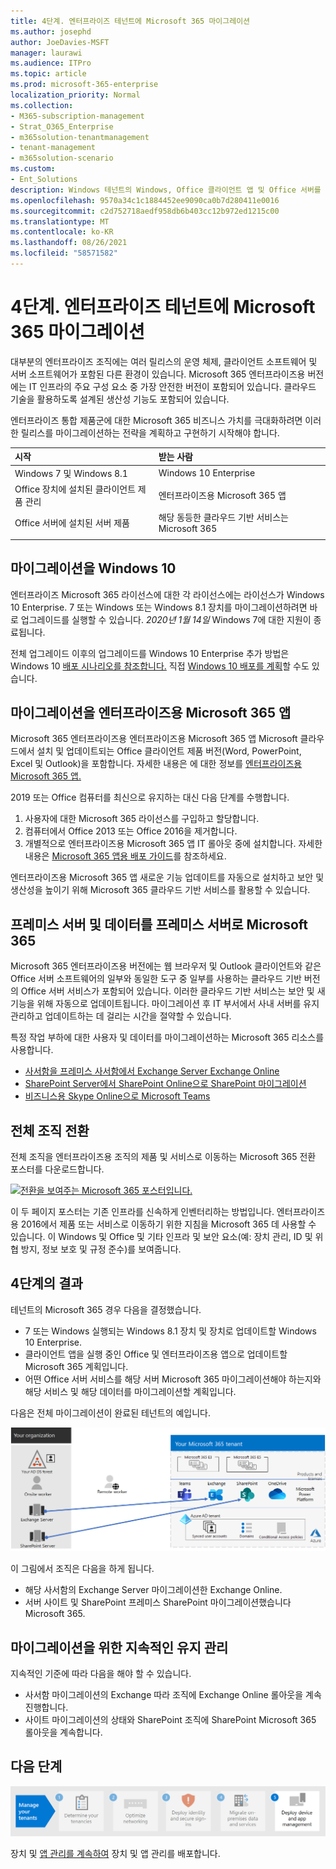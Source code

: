```yaml
---
title: 4단계. 엔터프라이즈 테넌트에 Microsoft 365 마이그레이션
ms.author: josephd
author: JoeDavies-MSFT
manager: laurawi
ms.audience: ITPro
ms.topic: article
ms.prod: microsoft-365-enterprise
localization_priority: Normal
ms.collection:
- M365-subscription-management
- Strat_O365_Enterprise
- m365solution-tenantmanagement
- tenant-management
- m365solution-scenario
ms.custom:
- Ent_Solutions
description: Windows 테넌트의 Windows, Office 클라이언트 앱 및 Office 서버를 Microsoft 365 마이그레이션합니다.
ms.openlocfilehash: 9570a34c1c1884452ee9090ca0b7d280411e0016
ms.sourcegitcommit: c2d752718aedf958db6b403cc12b972ed1215c00
ms.translationtype: MT
ms.contentlocale: ko-KR
ms.lasthandoff: 08/26/2021
ms.locfileid: "58571582"
---
```

# <a name="step-4-migration-for-your-microsoft-365-for-enterprise-tenants"></a>4단계. 엔터프라이즈 테넌트에 Microsoft 365 마이그레이션

대부분의 엔터프라이즈 조직에는 여러 릴리스의 운영 체제, 클라이언트 소프트웨어 및 서버 소프트웨어가 포함된 다른 환경이 있습니다. Microsoft 365 엔터프라이즈용 버전에는 IT 인프라의 주요 구성 요소 중 가장 안전한 버전이 포함되어 있습니다. 클라우드 기술을 활용하도록 설계된 생산성 기능도 포함되어 있습니다.

엔터프라이즈 통합 제품군에 대한 Microsoft 365 비즈니스 가치를 극대화하려면 이러한 릴리스를 마이그레이션하는 전략을 계획하고 구현하기 시작해야 합니다.

| 시작 | 받는 사람 |
|:-------|:-----|
| Windows 7 및 Windows 8.1 | Windows 10 Enterprise |
| Office 장치에 설치된 클라이언트 제품 관리 | 엔터프라이즈용 Microsoft 365 앱 |
| Office 서버에 설치된 서버 제품 | 해당 동등한 클라우드 기반 서비스는 Microsoft 365 |
|  |  |

## <a name="migrating-to-windows-10"></a>마이그레이션을 Windows 10

엔터프라이즈 Microsoft 365 라이선스에 대한 각 라이선스에는 라이선스가 Windows 10 Enterprise. 7 또는 Windows 또는 Windows 8.1 장치를 마이그레이션하려면 바로 업그레이드를 실행할 수 있습니다. *2020년 1월 14일* Windows 7에 대한 지원이 종료됩니다. 

전체 업그레이드 이후의 업그레이드를 Windows 10 Enterprise 추가 방법은 Windows 10 [배포 시나리오를 참조합니다.](/windows/deployment/windows-10-deployment-scenarios) 직접 [Windows 10 배포를 계획](/windows/deployment/planning/)할 수도 있습니다.

## <a name="migrating-to-microsoft-365-apps-for-enterprise"></a>마이그레이션을 엔터프라이즈용 Microsoft 365 앱

Microsoft 365 엔터프라이즈용 엔터프라이즈용 Microsoft 365 앱 Microsoft 클라우드에서 설치 및 업데이트되는 Office 클라이언트 제품 버전(Word, PowerPoint, Excel 및 Outlook)을 포함합니다. 자세한 내용은 에 대한 정보를 [엔터프라이즈용 Microsoft 365 앱.](/deployoffice/about-microsoft-365-apps)

2019 또는 Office 컴퓨터를 최신으로 유지하는 대신 다음 단계를 수행합니다.

1. 사용자에 대한 Microsoft 365 라이선스를 구입하고 할당합니다.
2. 컴퓨터에서 Office 2013 또는 Office 2016을 제거합니다.
3. 개별적으로 엔터프라이즈용 Microsoft 365 앱 IT 롤아웃 중에 설치합니다. 자세한 내용은 [Microsoft 365 앱용 배포 가이드](/deployoffice/deployment-guide-microsoft-365-apps)를 참조하세요.

엔터프라이즈용 Microsoft 365 앱 새로운 기능 업데이트를 자동으로 설치하고 보안 및 생산성을 높이기 위해 Microsoft 365 클라우드 기반 서비스를 활용할 수 있습니다.

## <a name="migrating-on-premises-servers-and-data-to-microsoft-365"></a>프레미스 서버 및 데이터를 프레미스 서버로 Microsoft 365

Microsoft 365 엔터프라이즈용 버전에는 웹 브라우저 및 Outlook 클라이언트와 같은 Office 서버 소프트웨어의 일부와 동일한 도구 중 일부를 사용하는 클라우드 기반 버전의 Office 서버 서비스가 포함되어 있습니다. 이러한 클라우드 기반 서비스는 보안 및 새 기능을 위해 자동으로 업데이트됩니다. 마이그레이션 후 IT 부서에서 사내 서버를 유지 관리하고 업데이트하는 데 걸리는 시간을 절약할 수 있습니다.

특정 작업 부하에 대한 사용자 및 데이터를 마이그레이션하는 Microsoft 365 리소스를 사용합니다.

- [사서함을 프레미스 사서함에서 Exchange Server Exchange Online](/exchange/hybrid-deployment/move-mailboxes)
- [SharePoint Server에서 SharePoint Online으로 SharePoint 마이그레이션](/sharepointmigration/migrate-to-sharepoint-online)
- [비즈니스용 Skype Online으로 Microsoft Teams](/microsoftteams/migration-interop-guidance-for-teams-with-skype)

## <a name="transition-your-entire-organization"></a>전체 조직 전환

전체 조직을 엔터프라이즈용 조직의 제품 및 서비스로 이동하는 Microsoft 365 전환 포스터를 다운로드합니다.

[![전환을 보여주는 Microsoft 365 포스터입니다.](../media/microsoft-365-overview/transition-org-to-m365.png)](https://download.microsoft.com/download/2/c/7/2c7bcc04-aae3-4604-9707-1ffff66b9851/transition-org-to-m365.pdf)

이 두 페이지 포스터는 기존 인프라를 신속하게 인벤터리하는 방법입니다. 엔터프라이즈용 2016에서 제품 또는 서비스로 이동하기 위한 지침을 Microsoft 365 데 사용할 수 있습니다. 이 Windows 및 Office 및 기타 인프라 및 보안 요소(예: 장치 관리, ID 및 위협 방지, 정보 보호 및 규정 준수)를 보여줍니다.

## <a name="results-of-step-4"></a>4단계의 결과

테넌트의 Microsoft 365 경우 다음을 결정했습니다.

- 7 또는 Windows 실행되는 Windows 8.1 장치 및 장치로 업데이트할 Windows 10 Enterprise.
- 클라이언트 앱을 실행 중인 Office 및 엔터프라이즈용 앱으로 업데이트할 Microsoft 365 계획입니다.
- 어떤 Office 서버 서비스를 해당 서버 Microsoft 365 마이그레이션해야 하는지와 해당 서비스 및 해당 데이터를 마이그레이션할 계획입니다.

다음은 전체 마이그레이션이 완료된 테넌트의 예입니다.

![완료된 마이그레이션을 완료한 테넌트의 예](../media/tenant-management-overview/tenant-management-tenant-build-step4.png)

이 그림에서 조직은 다음을 하게 됩니다.

- 해당 사서함의 Exchange Server 마이그레이션한 Exchange Online.
- 서버 사이트 및 SharePoint 프레미스 SharePoint 마이그레이션했습니다Microsoft 365.

## <a name="ongoing-maintenance-for-migration"></a>마이그레이션을 위한 지속적인 유지 관리

지속적인 기준에 따라 다음을 해야 할 수 있습니다.

- 사서함 마이그레이션의 Exchange 따라 조직에 Exchange Online 롤아웃을 계속 진행합니다.
- 사이트 마이그레이션의 상태와 SharePoint 조직에 SharePoint Microsoft 365 롤아웃을 계속합니다.

## <a name="next-step"></a>다음 단계

[![5단계. 장치 및 앱 관리를 배포합니다.](../media/tenant-management-overview/tenant-management-step-grid-device-mgmt.png)](tenant-management-device-management.md)

장치 및 [앱 관리를 계속하여](tenant-management-device-management.md) 장치 및 앱 관리를 배포합니다.